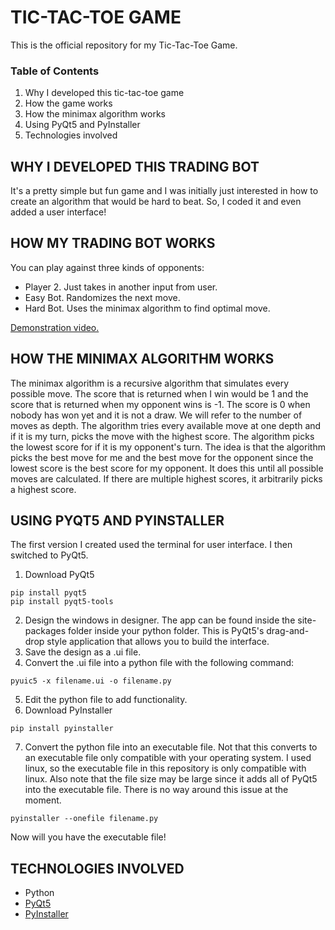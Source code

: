 # TIC-TAC-TOE GAME #

This is the official repository for my Tic-Tac-Toe Game. 

### Table of Contents ###
1) Why I developed this tic-tac-toe game
2) How the game works
3) How the minimax algorithm works
4) Using PyQt5 and PyInstaller
5) Technologies involved 

## WHY I DEVELOPED THIS TRADING BOT ##

It's a pretty simple but fun game and I was initially just interested in how to create an algorithm that would be hard to beat. So, I coded it and even added a user interface!

## HOW MY TRADING BOT WORKS ##

You can play against three kinds of opponents:
* Player 2. Just takes in another input from user.
* Easy Bot. Randomizes the next move.
* Hard Bot. Uses the minimax algorithm to find optimal move.

[Demonstration video.](https://youtu.be/EiNxiaXhf8w)

## HOW THE MINIMAX ALGORITHM WORKS ##

The minimax algorithm is a recursive algorithm that simulates every possible move. The score that is returned when I win would be 1 and the score that is returned when my opponent wins is -1. The score is 0 when nobody has won yet and it is not a draw. We will refer to the number of moves as depth. The algorithm tries every available move at one depth and if it is my turn, picks the move with the highest score. The algorithm picks the lowest score for if it is my opponent's turn. The idea is that the algorithm picks the best move for me and the best move for the opponent since the lowest score is the best score for my opponent. It does this until all possible moves are calculated. If there are multiple highest scores, it arbitrarily picks a highest score. 

## USING PYQT5 AND PYINSTALLER ##

The first version I created used the terminal for user interface. I then switched to PyQt5. 
1) Download PyQt5
```
pip install pyqt5
pip install pyqt5-tools
```
2) Design the windows in designer. The app can be found inside the site-packages folder inside your python folder. This is PyQt5's drag-and-drop style application that allows you to build the interface. 
3) Save the design as a .ui file.
4) Convert the .ui file into a python file with the following command:
```
pyuic5 -x filename.ui -o filename.py
```
5) Edit the python file to add functionality. 
6) Download PyInstaller
```
pip install pyinstaller
```
7) Convert the python file into an executable file. Not that this converts to an executable file only compatible with your operating system. I used linux, so the executable file in this repository is only compatible with linux. Also note that the file size may be large since it adds all of PyQt5 into the executable file. There is no way around this issue at the moment.
```
pyinstaller --onefile filename.py
```
Now will you have the executable file! 

## TECHNOLOGIES INVOLVED ##

* Python 
* [PyQt5](https://pypi.org/project/PyQt5/)
* [PyInstaller](https://pyinstaller.org/en/stable/) 

